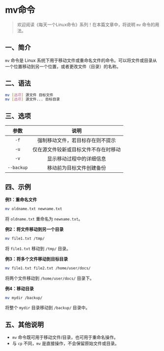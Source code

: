 # mv命令



> 欢迎阅读《每天一个Linux命令》系列！在本篇文章中，将说明 `mv` 命令的用法。

## 一、简介

`mv` 命令是 Linux 系统下用于移动文件或重命名文件的命令。可以将文件或目录从一个位置移动到另一个位置，或者更改文件（目录）的名称。



## 二、语法

```bash
mv [选项] 源文件 目标文件
mv [选项] 源文件... 目标目录
```



## 三、选项

|    参数    |                 说明                 |
| :--------: | :----------------------------------: |
|    `-f`    |   强制移动文件，若目标存在则不提示   |
|    `-u`    | 仅在源文件较新或目标文件不存在时移动 |
|    `-v`    |       显示移动过程中的详细信息       |
| `--backup` |       移动前为目标文件创建备份       |



## 四、示例

**例1：重命名文件**

```bash
mv oldname.txt newname.txt
```

将 `oldname.txt` 重命名为 `newname.txt`。

**例2：将文件移动到另一个目录**

```bash
mv file1.txt /tmp/
```

将 `file1.txt` 移动到 `/tmp/` 目录。

**例3：将多个文件移动到目标目录**

```bash
mv file1.txt file2.txt /home/user/docs/
```

将两个文件移动到 `/home/user/docs/` 目录下。

**例4：移动目录**

```bash
mv mydir /backup/
```

将整个 `mydir` 目录移动到 `/backup/` 目录中。



## 五、其他说明

- `mv` 命令既可用于移动文件/目录，也可用于重命名操作。
- 与 `cp` 不同，`mv` 是直接操作，不会保留原始文件或目录。

